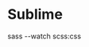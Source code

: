 # Sublime

<!-- Для препроцессинга из scss в css в терминале введи следующий код: -->
sass --watch scss:css
